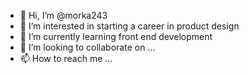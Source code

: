 - 👋 Hi, I’m @morka243
- 👀 I’m interested in starting a career in product design
- 🌱 I’m currently learning front end development
- 💞️ I’m looking to collaborate on ...
- 📫 How to reach me ...

<!---
morka243/morka243 is a ✨ special ✨ repository because its `README.md` (this file) appears on your GitHub profile.
You can click the Preview link to take a look at your changes.
--->
